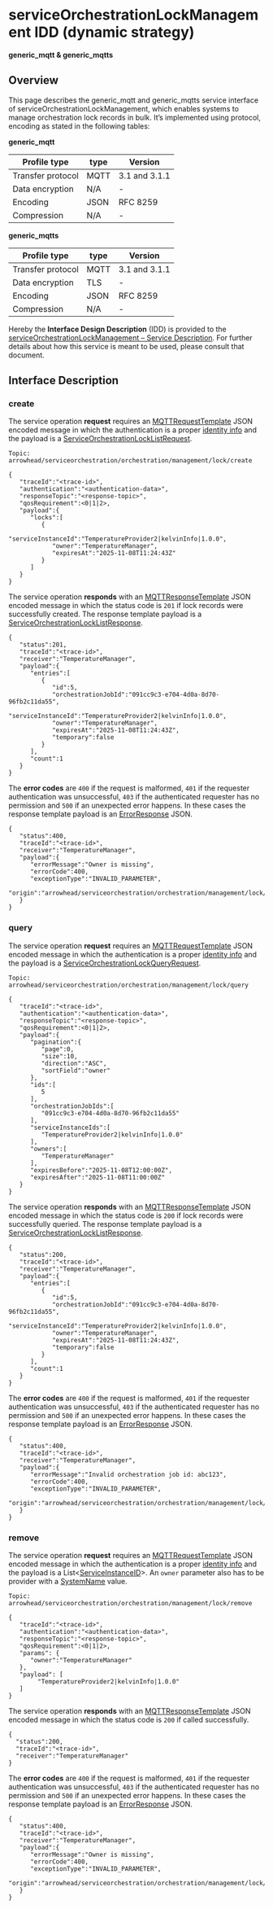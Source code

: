 # serviceOrchestrationLockManagement IDD (dynamic strategy)
**generic_mqtt & generic_mqtts**

## Overview

This page describes the generic_mqtt and generic_mqtts service interface of serviceOrchestrationLockManagement, which enables systems to manage orchestration lock records in bulk. It’s implemented using protocol, encoding as stated in the following tables:

**generic_mqtt**

Profile type | type | Version
--- | --- | ---
Transfer protocol | MQTT | 3.1 and 3.1.1
Data encryption | N/A | -
Encoding | JSON | RFC 8259
Compression | N/A | -

**generic_mqtts**

Profile type | type | Version
--- | --- | ---
Transfer protocol | MQTT | 3.1 and 3.1.1
Data encryption | TLS | -
Encoding | JSON | RFC 8259
Compression | N/A | -

Hereby the **Interface Design Description** (IDD) is provided to the [serviceOrchestrationLockManagement – Service Description](../../assets/sd/5_0_0/service-orchestration-lock-management_sd.pdf). For further details about how this service is meant to be used, please consult that document.

## Interface Description

### create

The service operation **request** requires an [MQTTRequestTemplate](../data-models/mqtt-request-template.md) JSON encoded message in which the authentication is a proper [identity info](../../api/authentication_policy.md/#mqtt) and the payload is a [ServiceOrchestrationLockListRequest](../data-models/service-orchestration-lock-list-request.md). 

```
Topic: arrowhead/serviceorchestration/orchestration/management/lock/create

{
   "traceId":"<trace-id>",
   "authentication":"<authentication-data>",
   "responseTopic":"<response-topic>",
   "qosRequirement":<0|1|2>,
   "payload":{
      "locks":[
         {
            "serviceInstanceId":"TemperatureProvider2|kelvinInfo|1.0.0",
            "owner":"TemperatureManager",
            "expiresAt":"2025-11-08T11:24:43Z"
         }
      ]
   }
}
```

The service operation **responds** with an [MQTTResponseTemplate](../data-models/mqtt-response-template.md) JSON encoded message in which the status code is `201` if lock records were successfully created. The response template payload is a [ServiceOrchestrationLockListResponse](../data-models/service-orchestration-lock-list-response.md).

```
{
   "status":201,
   "traceId":"<trace-id>",
   "receiver":"TemperatureManager",
   "payload":{
      "entries":[
         {
            "id":5,
            "orchestrationJobId":"091cc9c3-e704-4d0a-8d70-96fb2c11da55",
            "serviceInstanceId":"TemperatureProvider2|kelvinInfo|1.0.0",
            "owner":"TemperatureManager",
            "expiresAt":"2025-11-08T11:24:43Z",
            "temporary":false
         }
      ],
      "count":1
   }
}
```

The **error codes** are `400` if the request is malformed, `401` if the requester authentication was unsuccessful, `403` if the authenticated requester has no permission and `500` if an unexpected error happens. In these cases the response template payload is an [ErrorResponse](../data-models/error-response.md) JSON.

```
{
   "status":400,
   "traceId":"<trace-id>",
   "receiver":"TemperatureManager",
   "payload":{
      "errorMessage":"Owner is missing",
      "errorCode":400,
      "exceptionType":"INVALID_PARAMETER",
      "origin":"arrowhead/serviceorchestration/orchestration/management/lock/create"
   }
}
```

### query

The service operation **request** requires an [MQTTRequestTemplate](../data-models/mqtt-request-template.md) JSON encoded message in which the authentication is a proper [identity info](../../api/authentication_policy.md/#mqtt) and the payload is a [ServiceOrchestrationLockQueryRequest](../data-models/service-orchestration-lock-query-request.md). 

```
Topic: arrowhead/serviceorchestration/orchestration/management/lock/query

{
   "traceId":"<trace-id>",
   "authentication":"<authentication-data>",
   "responseTopic":"<response-topic>",
   "qosRequirement":<0|1|2>,
   "payload":{
      "pagination":{
         "page":0,
         "size":10,
         "direction":"ASC",
         "sortField":"owner"
      },
      "ids":[
         5
      ],
      "orchestrationJobIds":[
         "091cc9c3-e704-4d0a-8d70-96fb2c11da55"
      ],
      "serviceInstanceIds":[
         "TemperatureProvider2|kelvinInfo|1.0.0"
      ],
      "owners":[
         "TemperatureManager"
      ],
      "expiresBefore":"2025-11-08T12:00:00Z",
      "expiresAfter":"2025-11-08T11:00:00Z"
   }
}
```

The service operation **responds** with an [MQTTResponseTemplate](../data-models/mqtt-response-template.md) JSON encoded message in which the status code is `200` if lock records were successfully queried. The response template payload is a [ServiceOrchestrationLockListResponse](../data-models/service-orchestration-lock-list-response.md).

```
{
   "status":200,
   "traceId":"<trace-id>",
   "receiver":"TemperatureManager",
   "payload":{
      "entries":[
         {
            "id":5,
            "orchestrationJobId":"091cc9c3-e704-4d0a-8d70-96fb2c11da55",
            "serviceInstanceId":"TemperatureProvider2|kelvinInfo|1.0.0",
            "owner":"TemperatureManager",
            "expiresAt":"2025-11-08T11:24:43Z",
            "temporary":false
         }
      ],
      "count":1
   }
}
```

The **error codes** are `400` if the request is malformed, `401` if the requester authentication was unsuccessful, `403` if the authenticated requester has no permission and `500` if an unexpected error happens. In these cases the response template payload is an [ErrorResponse](../data-models/error-response.md) JSON.

```
{
   "status":400,
   "traceId":"<trace-id>",
   "receiver":"TemperatureManager",
   "payload":{
      "errorMessage":"Invalid orchestration job id: abc123",
      "errorCode":400,
      "exceptionType":"INVALID_PARAMETER",
      "origin":"arrowhead/serviceorchestration/orchestration/management/lock/query"
   }
}
```

### remove

The service operation **request** requires an [MQTTRequestTemplate](../data-models/mqtt-request-template.md) JSON encoded message in which the authentication is a proper [identity info](../../api/authentication_policy.md/#mqtt) and the payload is a List<[ServiceInstanceID](../primitives.md#serviceinstanceid)>. An `owner` parameter also has to be provider with a [SystemName](../primitives.md#systemname) value.

```
Topic: arrowhead/serviceorchestration/orchestration/management/lock/remove

{
   "traceId":"<trace-id>",
   "authentication":"<authentication-data>",
   "responseTopic":"<response-topic>",
   "qosRequirement":<0|1|2>,
   "params": {
      "owner":"TemperatureManager"
   },
   "payload": [
        "TemperatureProvider2|kelvinInfo|1.0.0"
   ]
}
```

The service operation **responds** with an [MQTTResponseTemplate](../data-models/mqtt-response-template.md) JSON encoded message in which the status code is `200` if called successfully. 

```
{
  "status":200,
  "traceId":"<trace-id>",
  "receiver":"TemperatureManager"
}
```

The **error codes** are `400` if the request is malformed, `401` if the requester authentication was unsuccessful, `403` if the authenticated requester has no permission and `500` if an unexpected error happens. In these cases the response template payload is an [ErrorResponse](../data-models/error-response.md) JSON.

```
{
   "status":400,
   "traceId":"<trace-id>",
   "receiver":"TemperatureManager",
   "payload":{
      "errorMessage":"Owner is missing",
      "errorCode":400,
      "exceptionType":"INVALID_PARAMETER",
      "origin":"arrowhead/serviceorchestration/orchestration/management/lock/remove"
   }
}
```